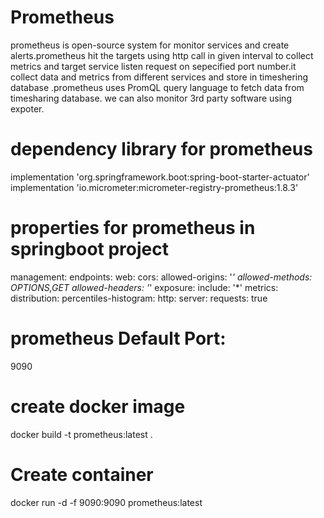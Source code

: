 # Prometheus
prometheus is open-source system for monitor services and create alerts.prometheus hit the targets using http call in given interval to collect metrics and target service listen request on sepecified port number.it collect data and metrics from different services and store in timeshering database .prometheus uses PromQL query language to fetch data from timesharing database.
we can also monitor 3rd party software using expoter.

# dependency library for prometheus 
implementation 'org.springframework.boot:spring-boot-starter-actuator'
implementation 'io.micrometer:micrometer-registry-prometheus:1.8.3' 

# properties for prometheus in springboot project 
management:
  endpoints:
    web:
      cors:
        allowed-origins: '*'
        allowed-methods: OPTIONS,GET
        allowed-headers: '*'
      exposure:
        include: '*'
  metrics:
    distribution:
      percentiles-histogram:
        http:
          server:
            requests: true
 
# prometheus Default Port:
9090
# create docker image
docker build -t prometheus:latest .
# Create container
docker run -d -f 9090:9090 prometheus:latest

